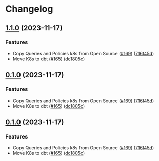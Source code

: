 # Changelog

## [1.1.0](https://github.com/cloudquery/policies-premium/compare/transformation-k8s-compliance-free-v1.0.0...transformation-k8s-compliance-free-v1.1.0) (2023-11-17)


### Features

* Copy Queries and Policies k8s from Open Source ([#169](https://github.com/cloudquery/policies-premium/issues/169)) ([716f45d](https://github.com/cloudquery/policies-premium/commit/716f45dc654f0e3e1adcfaa4c8d387177b8b930e))
* Move K8s to dbt ([#165](https://github.com/cloudquery/policies-premium/issues/165)) ([dc1805c](https://github.com/cloudquery/policies-premium/commit/dc1805cb5892518c0a2e99adfdc4f381684eaf26))

## [0.1.0](https://github.com/cloudquery/policies-premium/compare/transformation-k8s-compliance-free-v0.0.1...transformation-k8s-compliance-free-v0.1.0) (2023-11-17)


### Features

* Copy Queries and Policies k8s from Open Source ([#169](https://github.com/cloudquery/policies-premium/issues/169)) ([716f45d](https://github.com/cloudquery/policies-premium/commit/716f45dc654f0e3e1adcfaa4c8d387177b8b930e))
* Move K8s to dbt ([#165](https://github.com/cloudquery/policies-premium/issues/165)) ([dc1805c](https://github.com/cloudquery/policies-premium/commit/dc1805cb5892518c0a2e99adfdc4f381684eaf26))

## [0.1.0](https://github.com/cloudquery/policies-premium/compare/transformation-k8s-compliance-free-v0.0.1...transformation-k8s-compliance-free-v0.1.0) (2023-11-17)


### Features

* Copy Queries and Policies k8s from Open Source ([#169](https://github.com/cloudquery/policies-premium/issues/169)) ([716f45d](https://github.com/cloudquery/policies-premium/commit/716f45dc654f0e3e1adcfaa4c8d387177b8b930e))
* Move K8s to dbt ([#165](https://github.com/cloudquery/policies-premium/issues/165)) ([dc1805c](https://github.com/cloudquery/policies-premium/commit/dc1805cb5892518c0a2e99adfdc4f381684eaf26))

